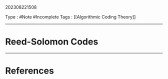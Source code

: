202308221508

Type : #Note #Incomplete 
Tags : [[Algorithmic Coding Theory]]

---
# Reed-Solomon Codes


---
# References
